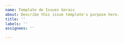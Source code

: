 ```yaml
---
name: Template de Issues Gerais
about: Describe this issue template's purpose here.
title: ''
labels: ''
assignees: ''

---
```



